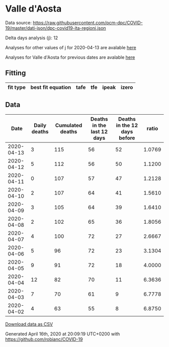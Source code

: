 # Valle d'Aosta

Data source: https://raw.githubusercontent.com/pcm-dpc/COVID-19/master/dati-json/dpc-covid19-ita-regioni.json

Delta days analysis (j): 12

Analyses for other values of j for 2020-04-13 are avalable [here](../2020-04-13/README.md)

Analyses for Valle d'Aosta for previous dates are avalable [here](../README.md)

## Fitting 
|fit type|best fit equation|tafe|tfe|ipeak|izero|
|-------|-----|--------|------|---|---|

## Data
|Date|Daily deaths|Cumulated deaths|Deaths in the last 12 days|Deaths in the 12 days before|ratio|
|----|----------|-----------|-------|--------------------|-----|
|2020-04-13|3|115|56|52|1.0769|
|2020-04-12|5|112|56|50|1.1200|
|2020-04-11|0|107|57|47|1.2128|
|2020-04-10|2|107|64|41|1.5610|
|2020-04-09|3|105|64|39|1.6410|
|2020-04-08|2|102|65|36|1.8056|
|2020-04-07|4|100|72|27|2.6667|
|2020-04-06|5|96|72|23|3.1304|
|2020-04-05|9|91|72|18|4.0000|
|2020-04-04|12|82|70|11|6.3636|
|2020-04-03|7|70|61|9|6.7778|
|2020-04-02|4|63|55|8|6.8750|

[Download data as CSV](COVID-19_valle_d'aosta_j12_2020-04-13.csv)

Generated April 16th, 2020 at 20:09:19 UTC+0200 with https://github.com/robianc/COVID-19

